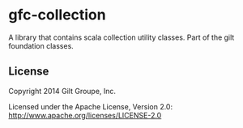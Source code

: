 # gfc-collection

A library that contains scala collection utility classes. Part of the gilt foundation classes.

## License
Copyright 2014 Gilt Groupe, Inc.

Licensed under the Apache License, Version 2.0: http://www.apache.org/licenses/LICENSE-2.0
